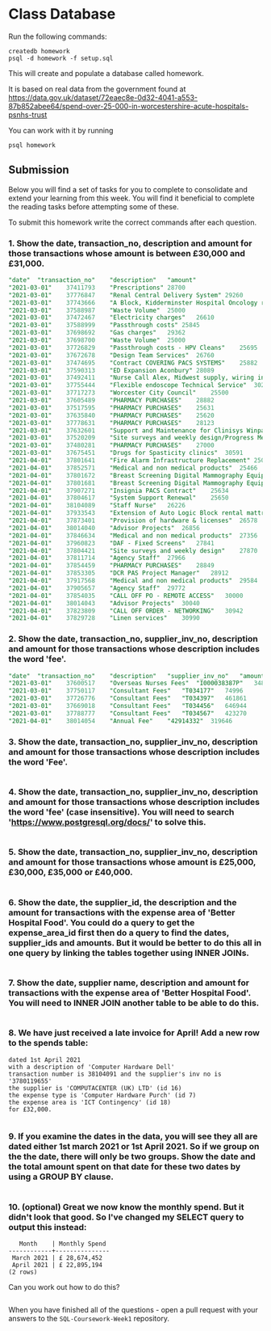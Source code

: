 # Class Database
Run the following commands:
```
createdb homework
psql -d homework -f setup.sql
```
This will create and populate a database called homework.

It is based on real data from the government found at
https://data.gov.uk/dataset/72eaec8e-0d32-4041-a553-87b852abee64/spend-over-25-000-in-worcestershire-acute-hospitals-psnhs-trust

You can work with it by running
```
psql homework
```
## Submission

Below you will find a set of tasks for you to complete to consolidate and extend your learning from this week. You will find it beneficial to complete the reading tasks before attempting some of these.

To submit this homework write the correct commands after each question.

### 1. Show the date, transaction_no, description and amount for those transactions whose amount is between £30,000 and £31,000.
```sql
"date"	"transaction_no"	"description"	"amount"
"2021-03-01"	37411793	"Prescriptions"	28700
"2021-03-01"	37776847	"Renal Central Delivery System"	29260
"2021-03-01"	37743666	"A Block, Kidderminster Hospital Oncology refurbishment."	25891
"2021-03-01"	37588987	"Waste Volume"	25000
"2021-03-01"	37472467	"Electricity charges"	26610
"2021-03-01"	37588999	"Passthrough costs"	25845
"2021-03-01"	37698692	"Gas charges"	29362
"2021-03-01"	37698700	"Waste Volume"	25000
"2021-03-01"	37726829	"Passthrough costs - HPV Cleans"	25695
"2021-03-01"	37672678	"Design Team Services"	26760
"2021-03-01"	37474695	"Contract COVERING PACS SYSTEMS"	25882
"2021-03-01"	37590313	"ED Expansion Aconbury"	28089
"2021-03-01"	37492411	"Nurse Call Alex, Midwest supply, wiring installation"	29521
"2021-03-01"	37755444	"Flexible endoscope Technical Service"	30238
"2021-03-01"	37717273	"Worcester City Council"	25500
"2021-03-01"	37605489	"PHARMACY PURCHASES"	28882
"2021-03-01"	37517595	"PHARMACY PURCHASES"	25631
"2021-03-01"	37635840	"PHARMACY PURCHASES"	25620
"2021-03-01"	37778631	"PHARMACY PURCHASES"	28123
"2021-03-01"	37632601	"Support and Maintenance for Clinisys Winpath Pathology IT system"	30242
"2021-03-01"	37520209	"Site surveys and weekly design/Progress Meetings."	25000
"2021-03-01"	37480281	"PHARMACY PURCHASES"	27000
"2021-03-01"	37675451	"Drugs for Spasticity clinics"	30591
"2021-04-01"	37801641	"Fire Alarm Infrastructure Replacement"	25000
"2021-04-01"	37852571	"Medical and non medical products"	25466
"2021-04-01"	37801672	"Breast Screening Digital Mammography Equipment"	25602
"2021-04-01"	37801681	"Breast Screening Digital Mammography Equipment"	25602
"2021-04-01"	37907271	"Insignia PACS Contract"	25634
"2021-04-01"	37804617	"System Support Renewal"	25650
"2021-04-01"	38104089	"Staff Nurse"	26226
"2021-04-01"	37933543	"Extension of Auto Logic Block rental mattresses"	26387
"2021-04-01"	37873401	"Provision of hardware & licenses"	26578
"2021-04-01"	38014040	"Advisor Projects"	26856
"2021-04-01"	37846634	"Medical and non medical products"	27356
"2021-04-01"	37960823	"DAF - Fixed Screens"	27841
"2021-04-01"	37804421	"Site surveys and weekly design"	27870
"2021-04-01"	37811714	"Agency Staff"	27966
"2021-04-01"	37854459	"PHARMACY PURCHASES"	28849
"2021-04-01"	37853305	"DCR PAS Project Manager"	28912
"2021-04-01"	37917568	"Medical and non medical products"	29584
"2021-04-01"	37905657	"Agency Staff"	29772
"2021-04-01"	37854035	"CALL OFF PO - REMOTE ACCESS"	30000
"2021-04-01"	38014043	"Advisor Projects"	30040
"2021-04-01"	37823809	"CALL OFF ORDER - NETWORKING"	30942
"2021-04-01"	37829728	"Linen services"	30990
```
### 2. Show the date, transaction_no, supplier_inv_no, description and amount for those transactions whose description includes the word 'fee'.
```sql
"date"	"transaction_no"	"description"	"supplier_inv_no"	"amount"
"2021-03-01"	37600517	"Overseas Nurses Fees"	"I000038387P"	34800
"2021-03-01"	37750117	"Consultant Fees"	"T034177"	74996
"2021-03-01"	37726776	"Consultant Fees"	"T034397"	461861
"2021-03-01"	37669018	"Consultant Fees"	"T034456"	646944
"2021-03-01"	37788777	"Consultant Fees"	"T034567"	423270
"2021-04-01"	38014054	"Annual Fee"	"42914332"	319646
```
### 3. Show the date, transaction_no, supplier_inv_no, description and amount for those transactions whose description includes the word 'Fee'.
```sql

```
### 4. Show the date, transaction_no, supplier_inv_no, description and amount for those transactions whose description includes the word 'fee' (case insensitive). You will need to search 'https://www.postgresql.org/docs/' to solve this.
```sql

```
### 5. Show the date, transaction_no, supplier_inv_no, description and amount for those transactions whose amount is £25,000, £30,000, £35,000 or £40,000.
```sql

```
### 6. Show the date, the supplier_id, the description and the amount for transactions with the expense area of 'Better Hospital Food'. You could do a query to get the expense_area_id first then do a query to find the dates, supplier_ids and amounts. But it would be better to do this all in one query by linking the tables together using INNER JOINs.
```sql

```
### 7. Show the date, supplier name, description and amount for transactions with the expense area of 'Better Hospital Food'. You will need to INNER JOIN another table to be able to do this.
```sql

```
### 8. We have just received a late invoice for April! Add a new row to the spends table:
    dated 1st April 2021
    with a description of 'Computer Hardware Dell'
    transaction number is 38104091 and the supplier's inv no is '3780119655'
    the supplier is 'COMPUTACENTER (UK) LTD' (id 16)
    the expense type is 'Computer Hardware Purch' (id 7)
    the expense area is 'ICT Contingency' (id 18)
    for £32,000.
```sql

```
### 9. If you examine the dates in the data, you will see they all are dated either 1st march 2021 or 1st April 2021. So if we group on the the date, there will only be two groups. Show the date and the total amount spent on that date for these two dates by using a GROUP BY clause.
```sql

```
### 10. (optional) Great we now know the monthly spend. But it didn't look that good. So I've changed my SELECT query to output this instead:
```
   Month    | Monthly Spend 
------------+---------------
 March 2021 | £ 28,674,452
 April 2021 | £ 22,895,194
(2 rows)
```
Can you work out how to do this?

```sql

```

When you have finished all of the questions - open a pull request with your answers to the `SQL-Coursework-Week1` repository.
